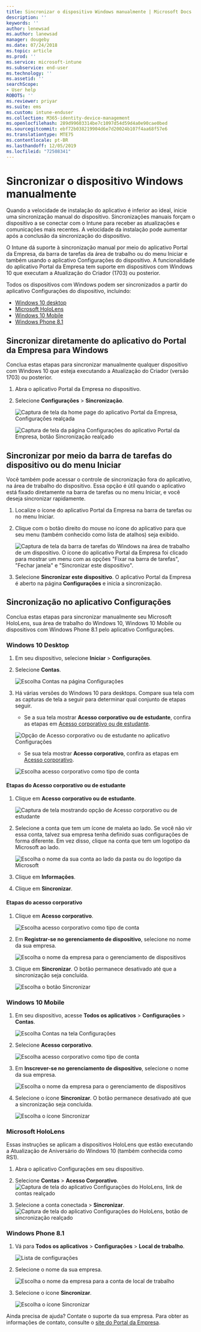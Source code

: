 ```yaml
---
title: Sincronizar o dispositivo Windows manualmente | Microsoft Docs
description: ''
keywords: ''
author: lenewsad
ms.author: lanewsad
manager: dougeby
ms.date: 07/24/2018
ms.topic: article
ms.prod: ''
ms.service: microsoft-intune
ms.subservice: end-user
ms.technology: ''
ms.assetid: ''
searchScope:
- User help
ROBOTS: ''
ms.reviewer: priyar
ms.suite: ems
ms.custom: intune-enduser
ms.collection: M365-identity-device-management
ms.openlocfilehash: 289d99603314be7c1097d54d59d4a0e90cae0bed
ms.sourcegitcommit: ebf72b038219904d6e7d20024b107f4aa68f57e6
ms.translationtype: MTE75
ms.contentlocale: pt-BR
ms.lasthandoff: 12/05/2019
ms.locfileid: "72508341"
---
```

# <a name="sync-your-windows-device-manually"></a>Sincronizar o dispositivo Windows manualmente

Quando a velocidade de instalação do aplicativo é inferior ao ideal, inicie uma sincronização manual do dispositivo. Sincronizações manuais forçam o dispositivo a se conectar com o Intune para receber as atualizações e comunicações mais recentes. A velocidade da instalação pode aumentar após a conclusão da sincronização do dispositivo.

O Intune dá suporte à sincronização manual por meio do aplicativo Portal da Empresa, da barra de tarefas da área de trabalho ou do menu Iniciar e também usando o aplicativo Configurações do dispositivo. A funcionalidade do aplicativo Portal da Empresa tem suporte em dispositivos com Windows 10 que executam a Atualização do Criador (1703) ou posterior. 

Todos os dispositivos com Windows podem ser sincronizados a partir do aplicativo Configurações do dispositivo, incluindo:

* [Windows 10 desktop](#windows-10-desktop)  
* [Microsoft HoloLens](#microsoft-hololens)   
* [Windows 10 Mobile](#windows-10-mobile)  
* [Windows Phone 8.1](#windows-phone-81)    

## <a name="sync-directly-from-company-portal-app-for-windows"></a>Sincronizar diretamente do aplicativo do Portal da Empresa para Windows
Conclua estas etapas para sincronizar manualmente qualquer dispositivo com Windows 10 que esteja executando a Atualização do Criador (versão 1703) ou posterior.

1. Abra o aplicativo Portal da Empresa no dispositivo.

2. Selecione **Configurações** > **Sincronização**.

    ![Captura de tela da home page do aplicativo Portal da Empresa, Configurações realçada](./media/RS1_homePage_settings_04.png)  
    
    ![Captura de tela da página Configurações do aplicativo Portal da Empresa, botão Sincronização realçado](./media/RS1_settingspage_sync05.png)  

## <a name="sync-from-device-taskbar-or-start-menu"></a>Sincronizar por meio da barra de tarefas do dispositivo ou do menu Iniciar   

Você também pode acessar o controle de sincronização fora do aplicativo, na área de trabalho do dispositivo. Essa opção é útil quando o aplicativo está fixado diretamente na barra de tarefas ou no menu Iniciar, e você deseja sincronizar rapidamente.  

1. Localize o ícone do aplicativo Portal da Empresa na barra de tarefas ou no menu Iniciar.  
2. Clique com o botão direito do mouse no ícone do aplicativo para que seu menu (também conhecido como lista de atalhos) seja exibido.  

    ![Captura de tela da barra de tarefas do Windows na área de trabalho de um dispositivo. O ícone do aplicativo Portal da Empresa foi clicado para mostrar um menu com as opções "Fixar na barra de tarefas", "Fechar janela" e "Sincronizar este dispositivo".](./media/sync-device-from-start-menu-1807.png)  

3. Selecione **Sincronizar este dispositivo**. O aplicativo Portal da Empresa é aberto na página **Configurações** e inicia a sincronização.  

## <a name="sync-from-settings-app"></a>Sincronização no aplicativo Configurações 
Conclua estas etapas para sincronizar manualmente seu Microsoft HoloLens, sua área de trabalho do Windows 10, Windows 10 Mobile ou dispositivos com Windows Phone 8.1 pelo aplicativo Configurações.  

### <a name="windows-10-desktop"></a>Windows 10 Desktop
1. Em seu dispositivo, selecione **Iniciar** > **Configurações**.

2. Selecione **Contas**.

    ![Escolha Contas na página Configurações](./media/win10pc-sync-2-settings-accounts.png)  

3. Há várias versões do Windows 10 para desktops. Compare sua tela com as capturas de tela a seguir para determinar qual conjunto de etapas seguir. 

    * Se a sua tela mostrar **Acesso corporativo ou de estudante**, confira as etapas em [Acesso corporativo ou de estudante](#access-work-or-school-steps).

    ![Opção de Acesso corporativo ou de estudante no aplicativo Configurações](./media/w10-enroll-rs1-connect-to-work-or-school.png)  

    * Se sua tela mostrar **Acesso corporativo**, confira as etapas em [Acesso corporativo](#work-access-steps).  

    ![Escolha acesso corporativo como tipo de conta](./media/win10pc-sync-3-work-access.png)

#### <a name="access-work-or-school-steps"></a>Etapas do Acesso corporativo ou de estudante

1. Clique em **Acesso corporativo ou de estudante**.

    ![Captura de tela mostrando opção de Acesso corporativo ou de estudante](./media/w10-enroll-rs1-connect-to-work-or-school.png)  

2. Selecione a conta que tem um ícone de maleta ao lado. Se você não vir essa conta, talvez sua empresa tenha definido suas configurações de forma diferente. Em vez disso, clique na conta que tem um logotipo da Microsoft ao lado.

     ![Escolha o nome da sua conta ao lado da pasta ou do logotipo da Microsoft](./media/win10pc-rs1-sync-info-button.png)

3. Clique em **Informações**. 

4. Clique em **Sincronizar**. 

#### <a name="work-access-steps"></a>Etapas do acesso corporativo

1. Clique em **Acesso corporativo**.

    ![Escolha acesso corporativo como tipo de conta](./media/win10pc-sync-3-work-access.png)

2. Em **Registrar-se no gerenciamento de dispositivo**, selecione no nome da sua empresa.

    ![Escolha o nome da empresa para o gerenciamento de dispositivos](./media/win10pc-sync-4-tap-com-name.png)

3. Clique em **Sincronizar**. O botão permanece desativado até que a sincronização seja concluída.

    ![Escolha o botão Sincronizar](./media/win10pc-sync-5-tap-sync.png)  


### <a name="windows-10-mobile"></a>Windows 10 Mobile

   1. Em seu dispositivo, acesse **Todos os aplicativos** > **Configurações** > **Contas**.

       ![Escolha Contas na tela Configurações](./media/win10m-sync-1-settings-accounts.png)

   2. Selecione **Acesso corporativo**.

       ![Escolha acesso corporativo como tipo de conta](./media/win10m-sync-2-work-access.png)

   3. Em **Inscrever-se no gerenciamento de dispositivo**, selecione o nome da sua empresa.

       ![Escolha o nome da empresa para o gerenciamento de dispositivos](./media/win10m-sync-3-tap-comp-name.png)

   4. Selecione o ícone **Sincronizar**. O botão permanece desativado até que a sincronização seja concluída.

       ![Escolha o ícone Sincronizar](./media/win10m-sync-4-tap-sync.png)  
### <a name="microsoft-hololens"></a>Microsoft HoloLens  
Essas instruções se aplicam a dispositivos HoloLens que estão executando a Atualização de Aniversário do Windows 10 (também conhecida como RS1). 
1. Abra o aplicativo Configurações em seu dispositivo.  

2. Selecione **Contas** > **Acesso Corporativo**.  
    ![Captura de tela do aplicativo Configurações do HoloLens, link de contas realçado](./media/RS1_holoLens_SettingsRS1_Accounts_06.png)  

3. Selecione a conta conectada > **Sincronizar**.  ![Captura de tela do aplicativo Configurações do HoloLens, botão de sincronização realçado](./media/RS1_holoLens_SyncRS1_Sync_08.png)  

### <a name="windows-phone-81"></a>Windows Phone 8.1

1. Vá para **Todos os aplicativos** > **Configurações** > **Local de trabalho**.

    ![Lista de configurações](./media/wp81-1-sync-settings-workplace.png)

2. Selecione o nome da sua empresa.

    ![Escolha o nome da empresa para a conta de local de trabalho](./media/wp81-2-sync-tap-compname.png)

3. Selecione o ícone **Sincronizar**.

    ![Escolha o ícone Sincronizar](./media/wp81-3-sync-tap-sync-button.png)

Ainda precisa de ajuda? Contate o suporte da sua empresa. Para obter as informações de contato, consulte o [site do Portal da Empresa](https://go.microsoft.com/fwlink/?linkid=2010980).
